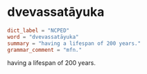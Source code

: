 # dvevassatāyuka

``` toml
dict_label = "NCPED"
word = "dvevassatāyuka"
summary = "having a lifespan of 200 years."
grammar_comment = "mfn."
```

having a lifespan of 200 years.

